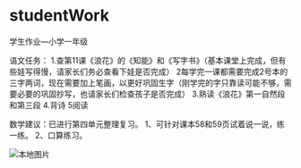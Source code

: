 # studentWork
学生作业—小学一年级

语文任务：
1.查第11课《浪花》的《知能》和《写字书》（基本课堂上完成，但有些娃写得慢，请家长们务必查看下娃是否完成）
2每学完一课都需要完成2号本的三字两词，现在需要加上笔画，以更好巩固生字（刚学完的字只靠读可能不够，需要必要的巩固抄写，也请家长们检查孩子是否完成）
3.熟读《浪花》第一自然段和第三段
4.背诗
5阅读

数学建议：已进行第四单元整理复习。
1、可针对课本58和59页试着说一说，练一练。
2、口算练习。

![本地图片](./images/20250513.jpg)
